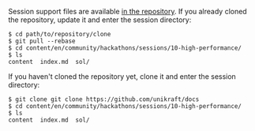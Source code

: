 Session support files are available [in the repository](https://github.com/unikraft/docs).
If you already cloned the repository, update it and enter the session directory:


```
$ cd path/to/repository/clone
$ git pull --rebase
$ cd content/en/community/hackathons/sessions/10-high-performance/
$ ls
content  index.md  sol/
```

If you haven't cloned the repository yet, clone it and enter the session directory:


```
$ git clone git clone https://github.com/unikraft/docs
$ cd content/en/community/hackathons/sessions/10-high-performance/
$ ls
content  index.md  sol/
```
